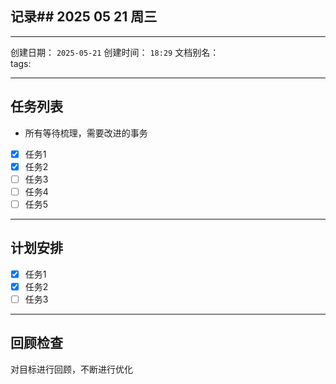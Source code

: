## 记录## 2025 05 21 周三
---
创建日期：    `2025-05-21`
创建时间：    `18:29`
文档别名：    
tags:

---
## 任务列表

- 所有等待梳理，需要改进的事务
- [x] 任务1
- [x] 任务2
- [ ] 任务3
- [ ] 任务4
- [ ] 任务5

---
## 计划安排
- [x] 任务1
- [x] 任务2
- [ ] 任务3

---
## 回顾检查
对目标进行回顾，不断进行优化

